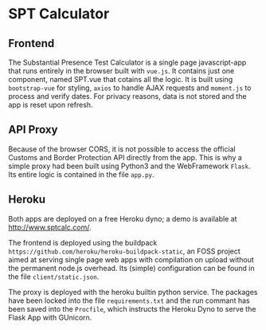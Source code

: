 # SPT Calculator

## Frontend
The Substantial Presence Test Calculator is a single page javascript-app that runs entirely in the browser built with `vue.js`. It contains just one component, named SPT.vue that cotains all the logic. It is built using `bootstrap-vue` for styling, `axios` to handle AJAX requests and `moment.js` to process and verify dates. For privacy reasons, data is not stored and the app is reset upon refresh.

## API Proxy
Because of the browser CORS, it is not possible to access the official Customs and Border Protection API directly from the app. This is why a simple proxy had been built using Python3 and the WebFramework `Flask`. Its entire logic is contained in the file `app.py`.

## Heroku
Both apps are deployed on a free Heroku dyno; a demo is available at http://www.sptcalc.com/.

The frontend is deployed using the buildpack `https://github.com/heroku/heroku-buildpack-static`, an FOSS project aimed at serving single page web apps with compilation on upload without the permanent node.js overhead. Its (simple) configuration can be found in the file `client/static.json`.

The proxy is deployed with the heroku builtin python service. The packages have been locked into the file `requirements.txt` and the run commant has been saved into the `Procfile`, which instructs the Heroku Dyno to serve the Flask App with GUnicorn. 